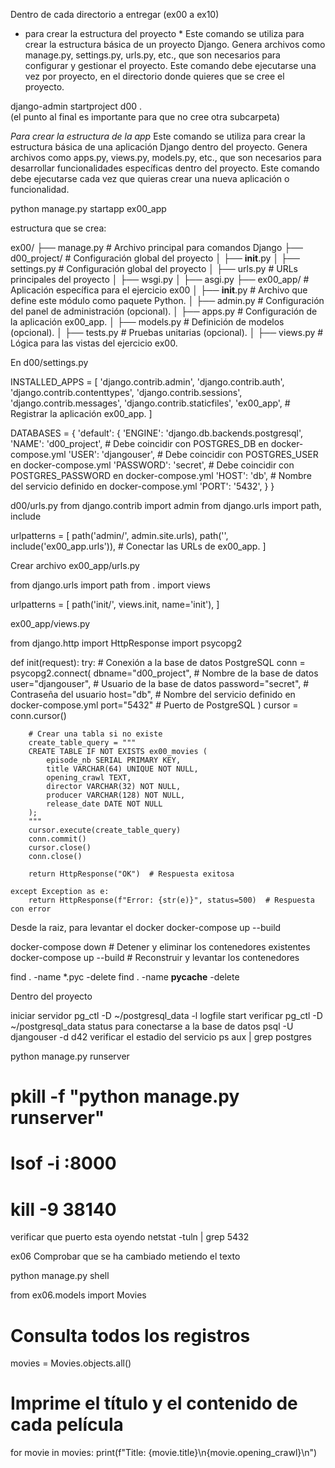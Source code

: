 
Dentro de cada directorio a entregar (ex00 a ex10)

* para crear la estructura del proyecto *
Este comando se utiliza para crear la estructura básica de un proyecto Django. Genera archivos como manage.py, settings.py, urls.py, etc., que son necesarios para configurar y gestionar el proyecto. Este comando debe ejecutarse una vez por proyecto, en el directorio donde quieres que se cree el proyecto.

django-admin startproject d00 .   
(el punto al final es importante para que no cree otra subcarpeta)


*Para crear la estructura de la app*
Este comando se utiliza para crear la estructura básica de una aplicación Django dentro del proyecto. Genera archivos como apps.py, views.py, models.py, etc., que son necesarios para desarrollar funcionalidades específicas dentro del proyecto. Este comando debe ejecutarse cada vez que quieras crear una nueva aplicación o funcionalidad.

python manage.py startapp ex00_app

estructura que se crea:

ex00/
├── manage.py                 # Archivo principal para comandos Django
├── d00_project/              # Configuración global del proyecto
│   ├── __init__.py
│   ├── settings.py           # Configuración global del proyecto
│   ├── urls.py               # URLs principales del proyecto
│   ├── wsgi.py
│   ├── asgi.py
├── ex00_app/                 # Aplicación específica para el ejercicio ex00
│   ├── __init__.py           # Archivo que define este módulo como paquete Python.
│   ├── admin.py              # Configuración del panel de administración (opcional).
│   ├── apps.py               # Configuración de la aplicación ex00_app.
│   ├── models.py             # Definición de modelos (opcional).
│   ├── tests.py              # Pruebas unitarias (opcional).
│   ├── views.py              # Lógica para las vistas del ejercicio ex00.

En d00/settings.py

INSTALLED_APPS = [
    'django.contrib.admin',
    'django.contrib.auth',
    'django.contrib.contenttypes',
    'django.contrib.sessions',
    'django.contrib.messages',
    'django.contrib.staticfiles',
    'ex00_app',  # Registrar la aplicación ex00_app.
]

DATABASES = {
    'default': {
        'ENGINE': 'django.db.backends.postgresql',
        'NAME': 'd00_project',  # Debe coincidir con POSTGRES_DB en docker-compose.yml
        'USER': 'djangouser',   # Debe coincidir con POSTGRES_USER en docker-compose.yml
        'PASSWORD': 'secret',   # Debe coincidir con POSTGRES_PASSWORD en docker-compose.yml
        'HOST': 'db',           # Nombre del servicio definido en docker-compose.yml
        'PORT': '5432',
    }
}


d00/urls.py
from django.contrib import admin
from django.urls import path, include

urlpatterns = [
    path('admin/', admin.site.urls),
    path('', include('ex00_app.urls')),  # Conectar las URLs de ex00_app.
]

Crear archivo ex00_app/urls.py

from django.urls import path
from . import views

urlpatterns = [
    path('init/', views.init, name='init'),
]

ex00_app/views.py

from django.http import HttpResponse
import psycopg2

def init(request):
    try:
        # Conexión a la base de datos PostgreSQL
        conn = psycopg2.connect(
            dbname="d00_project",  # Nombre de la base de datos
            user="djangouser",     # Usuario de la base de datos
            password="secret",     # Contraseña del usuario
            host="db",             # Nombre del servicio definido en docker-compose.yml
            port="5432"            # Puerto de PostgreSQL
        )
        cursor = conn.cursor()

        # Crear una tabla si no existe
        create_table_query = """
        CREATE TABLE IF NOT EXISTS ex00_movies (
            episode_nb SERIAL PRIMARY KEY,
            title VARCHAR(64) UNIQUE NOT NULL,
            opening_crawl TEXT,
            director VARCHAR(32) NOT NULL,
            producer VARCHAR(128) NOT NULL,
            release_date DATE NOT NULL
        );
        """
        cursor.execute(create_table_query)
        conn.commit()
        cursor.close()
        conn.close()

        return HttpResponse("OK")  # Respuesta exitosa

    except Exception as e:
        return HttpResponse(f"Error: {str(e)}", status=500)  # Respuesta con error


Desde la raiz, para levantar el docker
docker-compose up --build


docker-compose down  # Detener y eliminar los contenedores existentes
docker-compose up --build  # Reconstruir y levantar los contenedores



find . -name \*.pyc -delete
find . -name __pycache__ -delete


Dentro del proyecto

iniciar servidor
pg_ctl -D ~/postgresql_data -l logfile start
verificar 
pg_ctl -D ~/postgresql_data status
para conectarse a la base de datos
psql -U djangouser -d d42
verificar el estadio del servicio
ps aux | grep postgres

python manage.py runserver

# pkill -f "python manage.py runserver"
# lsof -i :8000
# kill -9 38140

verificar que puerto esta oyendo
netstat -tuln | grep 5432



ex06 Comprobar que se ha cambiado metiendo el texto

python manage.py shell

from ex06.models import Movies

# Consulta todos los registros
movies = Movies.objects.all()

# Imprime el título y el contenido de cada película
for movie in movies:
    print(f"Title: {movie.title}\n{movie.opening_crawl}\n")


